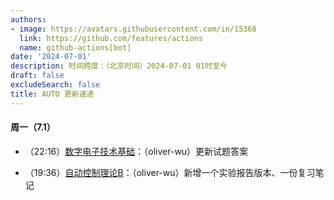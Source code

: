 ```yaml
---
authors:
- image: https://avatars.githubusercontent.com/in/15368
  link: https://github.com/features/actions
  name: github-actions[bot]
date: '2024-07-01'
description: 时间跨度：（北京时间）2024-07-01 01时至今
draft: false
excludeSearch: false
title: AUTO 更新速递
---
```


#### 周一（7.1）

- （22:16）[数字电子技术基础](https://github.com/HITSZ-OpenAuto/EE1009)：（oliver-wu）更新试题答案

- （19:36）[自动控制理论B](https://github.com/HITSZ-OpenAuto/AUTO3001B)：（oliver-wu）新增一个实验报告版本、一份复习笔记

